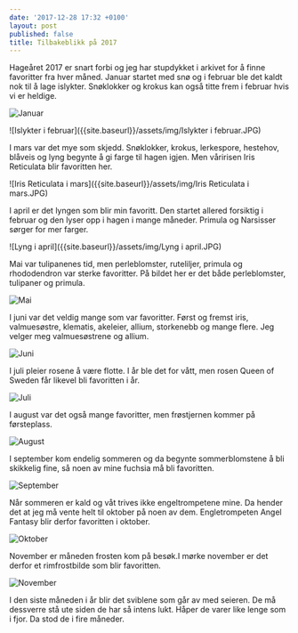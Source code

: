 ```yaml
---
date: '2017-12-28 17:32 +0100'
layout: post
published: false
title: Tilbakeblikk på 2017
---
```


Hageåret 2017 er snart forbi og jeg har stupdykket i arkivet for å finne favoritter fra hver måned. Januar startet med snø og i februar ble det kaldt nok til å lage islykter. Snøklokker og  krokus kan også titte frem i februar hvis vi er heldige.

![Januar]({{site.baseurl}}/assets/img/Januar.JPG)

![Islykter i februar]({{site.baseurl}}/assets/img/Islykter i februar.JPG)

<!--more-->

I mars var det mye som skjedd. Snøklokker, krokus, lerkespore, hestehov, blåveis og lyng begynte  å gi farge til hagen igjen. Men våririsen Iris Reticulata blir favoritten her. 

![Iris Reticulata i mars]({{site.baseurl}}/assets/img/Iris Reticulata i mars.JPG)

I april er det lyngen som blir min favoritt. Den startet allered forsiktig i februar og den lyser opp i hagen i mange måneder. Primula og Narsisser sørger for mer farger.

![Lyng i april]({{site.baseurl}}/assets/img/Lyng i april.JPG)

Mai var tulipanenes tid, men perleblomster, ruteliljer, primula og rhododendron var sterke favoritter. På bildet her er det både perleblomster, tulipaner og primula.

![Mai]({{site.baseurl}}/assets/img/Mai.JPG)

I juni var det veldig mange som var favoritter. Først og fremst iris, valmuesøstre, klematis, akeleier, allium, storkenebb og mange flere. Jeg velger meg valmuesøstrene og allium.

![Juni]({{site.baseurl}}/assets/img/Juni.JPG)

I juli pleier rosene å være flotte. I år ble det for vått, men rosen Queen of Sweden får likevel bli favoritten i år.

![Juli]({{site.baseurl}}/assets/img/Juli.JPG)

I august var det også mange favoritter, men frøstjernen kommer på førsteplass.

![August]({{site.baseurl}}/assets/img/August.JPG)

I september kom endelig sommeren og da begynte sommerblomstene å bli skikkelig fine, så noen av mine fuchsia må bli favoritten.

![September]({{site.baseurl}}/assets/img/September.JPG)

Når sommeren er kald og våt trives ikke engeltrompetene mine. Da hender det at jeg må vente helt til oktober på noen av dem. Engletrompeten Angel Fantasy blir derfor favoritten i oktober.

![Oktober]({{site.baseurl}}/assets/img/Oktober.JPG)

November er måneden frosten kom på besøk.I mørke november er det derfor et rimfrostbilde som blir favoritten.

![November]({{site.baseurl}}/assets/img/November.JPG)

I den siste måneden i år blir det sviblene som går av med seieren. De må dessverre stå ute siden de har så intens lukt. Håper de varer like lenge som i fjor. Da stod de i fire måneder. 





